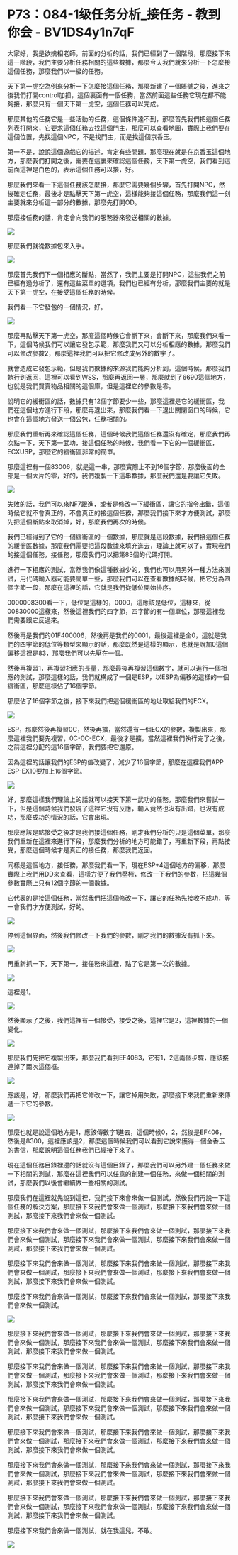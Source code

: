 # P73：084-1级任务分析_接任务 - 教到你会 - BV1DS4y1n7qF

大家好，我是欲擒相老師，前面的分析的話，我們已經到了一個階段，那麼接下來這一階段，我們主要分析任務相關的這些數據，那麼今天我們就來分析一下怎麼接這個任務，那麼我們以一級的任務。

天下第一虎空為例來分析一下怎麼接這個任務，那麼新建了一個賬號之後，進來之後我們打開control加扣，這個裏面有一個任務，當然前面這些任務它現在都不能夠接，那麼只有一個天下第一虎空，這個任務可以完成。

那麼其他的任務它是一些活動的任務，這個條件達不到，那麼首先我們把這個任務列表打開來，它要求這個任務去找這個門主，那麼可以查看地圖，實際上我們要在這個位置，先找這個NPC，不是找門主，而是找這個京香玉。

第一不是，說說這個遊戲它的描述，肯定有些問題，那麼現在就是在京香玉這個地方，那麼我們打開之後，需要在這裏來確認這個任務，天下第一虎空，我們看到這前面這裡是白色的，表示這個任務可以接，好。

那麼我們來看一下這個任務該怎麼接，那麼它需要幾個步驟，首先打開NPC，然後確定任務，最後才是點擊天下第一虎空，這樣能夠接這個任務，那麼我們這一刻主要就來分析這一部分的數據，那麼先打開OD。

那麼接任務的話，肯定會向我們的服務器來發送相關的數據。

![](img/2549eaf796a8acf1af2895f3e96887ab_1.png)

那麼我們就從數據包來入手。

![](img/2549eaf796a8acf1af2895f3e96887ab_3.png)

那麼首先我們下一個相應的斷點，當然了，我們主要是打開NPC，這些我們之前已經有過分析了，還有這些菜單的選項，我們也已經有分析，那麼我們主要的就是天下第一虎空，在接受這個任務的時候。

我們看一下它發包的一個情況，好。

![](img/2549eaf796a8acf1af2895f3e96887ab_5.png)

那麼再點擊天下第一虎空，那麼這個時候它會斷下來，會斷下來，那麼我們來看一下，這個時候我們可以讓它發包示範，那麼我們又可以分析相應的數據，那麼我們可以修改參數2，那麼這裡我們可以把它修改成另外的數字了。

就會造成它發包示範，但是我們數據的來源我們能夠分析到，這個時候，那麼我們執行到返回，這裡可以看到WSS，那麼再返回一層，那麼就到了6690這個地方，也就是我們買賣物品相關的這個庫，但是這裡它的參數是零。

說明它的緩衝區的話，數據只有12個字節要少一些，那麼這裡是它的緩衝區，我們在這個地方進行下段，那麼再退出來，那麼我們看一下退出關閉窗口的時候，它也會在這個地方發送一個公包，任務相關的。

那麼我們重新再來確認這個任務，這個時候我們這個任務還沒有確定，那麼我們再次點一下，天下第一武功，接這個任務的時候，我們看一下它的一個緩衝區，ECXUSP，那麼它的緩衝區非常的簡單。

那麼這裡有一個83006，就是這一串，那麼實際上不到16個字節，那麼後面的全部是一個大片的零，好的，我們複製一下這串數據，那麼我們還是要讓它失敗。



![](img/2549eaf796a8acf1af2895f3e96887ab_7.png)

失敗的話，我們可以來NF7跟進，或者是修改一下緩衝區，讓它的指令出錯，這個時候它就不會真正的，不會真正的接這個任務，那麼我們接下來才方便測試，那麼先把這個斷點來取消掉，好，那麼我們再次的時候。

我們已經得到了它的一個緩衝區的一個數據，那麼就是這段數據，我們接這個任務的緩衝區數據，那麼我們需要把這段數據來填充進去，理論上就可以了，實現我們的接這個任務，接任務，那麼我們可以把第83個的代碼打開。

進行一下相應的測試，當然我們像這種數據少的，我們也可以用另外一種方法來測試，用代碼輸入器可能要簡單一些，那麼我們可以在查看數據的時候，把它分為四個字節一段，那麼在這裡的話，它就是我們從低位開始排序。

0000008300看一下，低位是這樣的，0000，這應該是低位，這樣來，從00830000這樣來，然後這裡我們的四字節，四字節的有一個單位，那麼這裡我們需要跟它反過來。

然後再是我們的01F400006，然後再是我們的0001，最後這裡是全0，這就是我們的四字節的低位等類型來顯示的話，那麼既然是這樣的顯示，也就是說加0這個偏移這裡是83，那麼我們可以先壓在一個。

然後再複習1，再複習相應的長量，那麼最後再複習這個數字，就可以進行一個相應的測試，那麼這樣的話，我們就構成了一個是ESP，以ESP為偏移的這樣的一個緩衝區，那麼這樣佔了16個字節。

那麼佔了16個字節之後，接下來我們把這個緩衝區的地址取給我們的ECX。

![](img/2549eaf796a8acf1af2895f3e96887ab_9.png)

ESP，那麼然後再複習0C，然後再擴，當然還有一個ECX的參數，複製出來，那麼這裡我們要先複習，0C-0C-ECX，最後才是擴，當然這裡我們執行完了之後，之前這裡分配的這16個字節，我們要把它還原。

因為這裡的話讓我們的ESP的值改變了，減少了16個字節，那麼在這裡我們APP ESP-EX10要加上16個字節。



![](img/2549eaf796a8acf1af2895f3e96887ab_11.png)

好，那麼這樣我們理論上的話就可以接天下第一武功的任務，那麼我們來嘗試一下，但是這個時候我們發現了這裡它沒有反應，輸入竟然也沒有出錯，也沒有成功，那麼成功的情況的話，它會出現。

那麼應該是點接受之後才是我們接這個任務，剛才我們分析的只是這個菜單，那麼我們重新在這裡來進行下段，那麼我們分析的地方可能錯了，再重新下段，再點接受，那麼這個時候才是真正的接任務，那麼我們返回。

同樣是這個地方，接任務，那麼我們看一下，現在ESP+4這個地方的偏移，那麼實際上我們用DD來查看，這樣方便了我們壓榨，修改一下我們的參數，把這幾個參數實際上只有12個字節的一個數據。

它代表的是接這個任務，當然我們把這個修改一下，讓它的任務先接收不成功，等一會我們才方便測試，好的。

![](img/2549eaf796a8acf1af2895f3e96887ab_13.png)

停到這個界面，然後我們修改一下我們的參數，剛才我們的數據沒有抓下來。

![](img/2549eaf796a8acf1af2895f3e96887ab_15.png)

再重新抓一下，天下第一，接任務來這裡，點了它是第一次的數據。

![](img/2549eaf796a8acf1af2895f3e96887ab_17.png)

這裡是1。

![](img/2549eaf796a8acf1af2895f3e96887ab_19.png)

然後顯示了之後，我們這裡有一個接受，接受之後，這裡它是2，這裡數據的一個變化。

![](img/2549eaf796a8acf1af2895f3e96887ab_21.png)

那麼我們先把它複製出來，那麼我們看到EF4083，它有1，2這兩個步驟，應該接連掉了兩次這個框。

![](img/2549eaf796a8acf1af2895f3e96887ab_23.png)

應該是，好，那麼我們再把它修改一下，讓它掉用失敗，那麼接下來我們重新來傳遞一下它的參數。

![](img/2549eaf796a8acf1af2895f3e96887ab_25.png)

那麼也就是說這個地方是1，應該傳數字1進去，這個時候0，2，然後是EF406，然後是8300，這裡應該是2，那麼這個時候我們可以看到它說來獲得一個金香玉的書信，那麼說明這個任務我們已經接下來了。

現在這個任務目錄裡邊的話就沒有這個目錄了，那麼我們可以另外建一個任務來做一下相關的測試，那麼在這裡我們可以任意的創建一個任務，來做一個相關的測試，那麼我們以後會繼續做一些相關的測試。

那麼我們在這裡就先說到這裡，我們接下來會來做一個測試，然後我們再說一下這個任務的解決方案，那麼接下來我們會來做一個測試，那麼接下來我們會來做一個測試，那麼接下來我們會來做一個測試。

那麼接下來我們會來做一個測試，那麼接下來我們會來做一個測試，那麼接下來我們會來做一個測試，那麼接下來我們會來做一個測試，那麼接下來我們會來做一個測試，那麼接下來我們會來做一個測試。

那麼接下來我們會來做一個測試，那麼接下來我們會來做一個測試，那麼接下來我們會來做一個測試，那麼接下來我們會來做一個測試，那麼接下來我們會來做一個測試，那麼接下來我們會來做一個測試。

那麼接下來我們會來做一個測試，那麼接下來我們會來做一個測試，那麼接下來我們會來做一個測試。

![](img/2549eaf796a8acf1af2895f3e96887ab_27.png)

那麼接下來我們會來做一個測試，那麼接下來我們會來做一個測試，那麼接下來我們會來做一個測試，那麼接下來我們會來做一個測試，那麼接下來我們會來做一個測試，那麼接下來我們會來做一個測試。

那麼接下來我們會來做一個測試，那麼接下來我們會來做一個測試，那麼接下來我們會來做一個測試，那麼接下來我們會來做一個測試，那麼接下來我們會來做一個測試，那麼接下來我們會來做一個測試。

那麼接下來我們會來做一個測試，那麼接下來我們會來做一個測試，那麼接下來我們會來做一個測試，那麼接下來我們會來做一個測試，那麼接下來我們會來做一個測試，那麼接下來我們會來做一個測試。

那麼接下來我們會來做一個測試，那麼接下來我們會來做一個測試，那麼接下來我們會來做一個測試，那麼接下來我們會來做一個測試，那麼接下來我們會來做一個測試，那麼接下來我們會來做一個測試。

那麼接下來我們會來做一個測試，那麼接下來我們會來做一個測試，那麼接下來我們會來做一個測試，那麼接下來我們會來做一個測試，那麼接下來我們會來做一個測試，那麼接下來我們會來做一個測試。

那麼接下來我們會來做一個測試，那麼接下來我們會來做一個測試，那麼接下來我們會來做一個測試，那麼接下來我們會來做一個測試，那麼接下來我們會來做一個測試，那麼接下來我們會來做一個測試。

那麼接下來我們會來做一個測試，就在我這兒，不敢。

![](img/2549eaf796a8acf1af2895f3e96887ab_29.png)